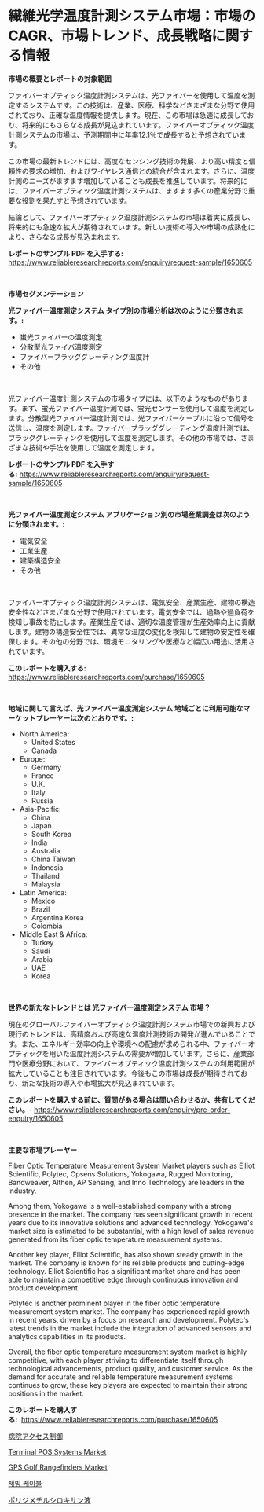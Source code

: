 <p><h1>繊維光学温度計測システム市場：市場のCAGR、市場トレンド、成長戦略に関する情報</h1></p><p><strong>市場の概要とレポートの対象範囲</strong></p>
<p><p>ファイバーオプティック温度計測システムは、光ファイバーを使用して温度を測定するシステムです。この技術は、産業、医療、科学などさまざまな分野で使用されており、正確な温度情報を提供します。現在、この市場は急速に成長しており、将来的にもさらなる成長が見込まれています。ファイバーオプティック温度計測システムの市場は、予測期間中に年率12.1％で成長すると予想されています。</p><p>この市場の最新トレンドには、高度なセンシング技術の発展、より高い精度と信頼性の要求の増加、およびワイヤレス通信との統合が含まれます。さらに、温度計測のニーズがますます増加していることも成長を推進しています。将来的には、ファイバーオプティック温度計測システムは、ますます多くの産業分野で重要な役割を果たすと予想されています。</p><p>結論として、ファイバーオプティック温度計測システムの市場は着実に成長し、将来的にも急速な拡大が期待されています。新しい技術の導入や市場の成熟化により、さらなる成長が見込まれます。</p></p>
<p><strong>レポートのサンプル PDF を入手する:</strong> <a href="https://www.reliableresearchreports.com/enquiry/request-sample/1650605">https://www.reliableresearchreports.com/enquiry/request-sample/1650605</a></p>
<p>&nbsp;</p>
<p><strong>市場セグメンテーション</strong></p>
<p><strong>光ファイバー温度測定システム タイプ別の市場分析は次のように分類されます。:</strong></p>
<p><ul><li>蛍光ファイバーの温度測定</li><li>分散型光ファイバ温度測定</li><li>ファイバーブラッググレーティング温度計</li><li>その他</li></ul></p>
<p>&nbsp;</p>
<p><p>光ファイバー温度計測システムの市場タイプには、以下のようなものがあります。まず、蛍光ファイバー温度計測では、蛍光センサーを使用して温度を測定します。分散型光ファイバー温度計測では、光ファイバーケーブルに沿って信号を送信し、温度を測定します。ファイバーブラッググレーティング温度計測では、ブラッググレーティングを使用して温度を測定します。その他の市場では、さまざまな技術や手法を使用して温度を測定します。</p></p>
<p><strong>レポートのサンプル PDF を入手する:</strong>&nbsp;<a href="https://www.reliableresearchreports.com/enquiry/request-sample/1650605">https://www.reliableresearchreports.com/enquiry/request-sample/1650605</a></p>
<p>&nbsp;</p>
<p><strong> 光ファイバー温度測定システム アプリケーション別の市場産業調査は次のように分類されます。:</strong></p>
<p><ul><li>電気安全</li><li>工業生産</li><li>建築構造安全</li><li>その他</li></ul></p>
<p>&nbsp;</p>
<p><p>ファイバーオプティック温度計測システムは、電気安全、産業生産、建物の構造安全性などさまざまな分野で使用されています。電気安全では、過熱や過負荷を検知し事故を防止します。産業生産では、適切な温度管理が生産効率向上に貢献します。建物の構造安全性では、異常な温度の変化を検知して建物の安定性を確保します。その他の分野では、環境モニタリングや医療など幅広い用途に活用されています。</p></p>
<p><strong>このレポートを購入する:</strong>&nbsp; <a href="https://www.reliableresearchreports.com/purchase/1650605">https://www.reliableresearchreports.com/purchase/1650605</a></p>
<p>&nbsp;</p>
<p><strong>地域に関して言えば、光ファイバー温度測定システム 地域ごとに利用可能なマーケットプレーヤーは次のとおりです。:</strong></p>
<p><ul>
    <li>
        North America:
        <ul>
            <li>United States</li>
            <li>Canada</li>
        </ul>
    </li>
    <li>
        Europe:
        <ul>
            <li>Germany</li>
            <li>France</li>
            <li>U.K.</li>
            <li>Italy</li>
            <li>Russia</li>
        </ul>
    </li>
    <li>
        Asia-Pacific:
        <ul>
            <li>China</li>
            <li>Japan</li>
            <li>South Korea</li>
            <li>India</li>
            <li>Australia</li>
            <li>China Taiwan</li>
            <li>Indonesia</li>
            <li>Thailand</li>
            <li>Malaysia</li>
        </ul>
    </li>
    <li>
        Latin America:
        <ul>
            <li>Mexico</li>
            <li>Brazil</li>
            <li>Argentina Korea</li>
            <li>Colombia</li>
        </ul>
    </li>
    <li>
        Middle East & Africa:
        <ul>
            <li>Turkey</li>
            <li>Saudi</li>
            <li>Arabia</li>
            <li>UAE</li>
            <li>Korea</li>
        </ul>
    </li>
    </ul></p>
<p>&nbsp;</p>
<p><strong>世界の新たなトレンドとは 光ファイバー温度測定システム 市場？</strong></p>
<p><p>現在のグローバルファイバーオプティック温度計測システム市場での新興および現行のトレンドは、高精度および高速な温度計測技術の開発が進んでいることです。また、エネルギー効率の向上や環境への配慮が求められる中、ファイバーオプティックを用いた温度計測システムの需要が増加しています。さらに、産業部門や医療分野において、ファイバーオプティック温度計測システムの利用範囲が拡大していることも注目されています。今後もこの市場は成長が期待されており、新たな技術の導入や市場拡大が見込まれています。</p></p>
<p><strong>このレポートを購入する前に、質問がある場合は問い合わせるか、共有してください。</strong>- <a href="https://www.reliableresearchreports.com/enquiry/pre-order-enquiry/1650605">https://www.reliableresearchreports.com/enquiry/pre-order-enquiry/1650605</a></p>
<p>&nbsp;</p>
<p><strong>主要な市場プレーヤー</strong></p>
<p><p>Fiber Optic Temperature Measurement System Market players such as Elliot Scientific, Polytec, Opsens Solutions, Yokogawa, Rugged Monitoring, Bandweaver, Althen, AP Sensing, and Inno Technology are leaders in the industry. </p><p>Among them, Yokogawa is a well-established company with a strong presence in the market. The company has seen significant growth in recent years due to its innovative solutions and advanced technology. Yokogawa's market size is estimated to be substantial, with a high level of sales revenue generated from its fiber optic temperature measurement systems.</p><p>Another key player, Elliot Scientific, has also shown steady growth in the market. The company is known for its reliable products and cutting-edge technology. Elliot Scientific has a significant market share and has been able to maintain a competitive edge through continuous innovation and product development.</p><p>Polytec is another prominent player in the fiber optic temperature measurement system market. The company has experienced rapid growth in recent years, driven by a focus on research and development. Polytec's latest trends in the market include the integration of advanced sensors and analytics capabilities in its products.</p><p>Overall, the fiber optic temperature measurement system market is highly competitive, with each player striving to differentiate itself through technological advancements, product quality, and customer service. As the demand for accurate and reliable temperature measurement systems continues to grow, these key players are expected to maintain their strong positions in the market.</p></p>
<p><strong>このレポートを購入する:</strong>&nbsp;&nbsp;<a href="https://www.reliableresearchreports.com/purchase/1650605">https://www.reliableresearchreports.com/purchase/1650605</a></p>
<p><p><a href="https://github.com/Calvi3ynJerde867/Market-Research-Report-List-1/blob/main/272302810100.md">病院アクセス制御</a></p><p><a href="https://github.com/globismark/Market-Research-Report-List-2/blob/main/terminal-pos-systems-market.md">Terminal POS Systems Market</a></p><p><a href="https://github.com/bobicer/Market-Research-Report-List-2/blob/main/gps-golf-rangefinders-market.md">GPS Golf Rangefinders Market</a></p><p><a href="https://github.com/RichardLueilwitz787/Market-Research-Report-List-1/blob/main/80618249495.md">제빙 케이블</a></p><p><a href="https://github.com/JacksonWiza1924/Market-Research-Report-List-1/blob/main/684116510101.md">ポリジメチルシロキサン液</a></p></p>